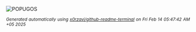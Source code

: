 <div align="justify">
<picture>
    <source media="(prefers-color-scheme: dark)" srcset="https://i.ibb.co/fYDX9XkZ/output-gif.gif">
    <source media="(prefers-color-scheme: light)" srcset="https://i.ibb.co/fYDX9XkZ/output-gif.gif">
    <img alt="POPUGOS" src="https://i.ibb.co/fYDX9XkZ/output-gif.gif">
</picture>

<sub><i>Generated automatically using [x0rzavi/github-readme-terminal](https://github.com/x0rzavi/github-readme-terminal) on Fri Feb 14 05:47:42 AM +05 2025</i></sub>
</div>